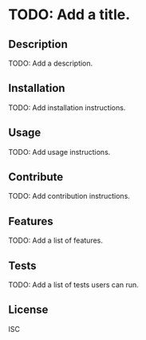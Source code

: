 # TODO: Add a title.
## Description
TODO: Add a description.
## Installation
TODO: Add installation instructions.
## Usage
TODO: Add usage instructions.
## Contribute
TODO: Add contribution instructions.
## Features
TODO: Add a list of features.
## Tests
TODO: Add a list of tests users can run.
## License
ISC
